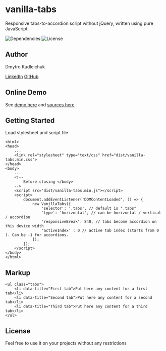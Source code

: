 # vanilla-tabs
Responsive tabs-to-accordion script without jQuery, written using pure JavaScript

<p>
<img src="https://img.shields.io/badge/dependencies-no-success.svg" alt="Dependencies" />
<img src="https://img.shields.io/badge/license-MIT-green.svg" alt="License" />
</p>

## Author

Dmytro Kudleichuk

<a href="https://www.linkedin.com/in/dmitriy-kudleichuk/">LinkedIn</a>
<a href="https://github.com/DKudleichuk">GitHub</a>

## Online Demo

See <a href="https://dkudleichuk.github.io/vanilla-tabs-js/example.html">demo here</a> and <a href="https://github.com/DKudleichuk/vanilla-tabs-js">sources here</a>

## Getting Started

Load stylesheet and script file

```
<html>
<head>
	...
	<link rel="stylesheet" type="text/css" href="dist/vanilla-tabs.min.css">
</head>
<body>
	...
	<!--
		Before closing </body>
	-->
	<script src="dist/vanilla-tabs.min.js"></script>
	<script>
		document.addEventListener('DOMContentLoaded', () => {
			new VanillaTabs({
				'selector': '.tabs', // default is ".tabs"
				'type': 'horizontal', // can be horizontal / vertical / accordion
				'responsiveBreak': 840, // tabs become accordion on this device width
				'activeIndex' : 0 // active tab index (starts from 0 ). Can be -1 for accordions.
			});
		});
	</script>
</body>
</html>
```

## Markup 

```
<ul class="tabs">
	<li data-title="First tab">Put here any content for a first tab</li>
	<li data-title="Second tab">Put here any content for a second tab</li>
	<li data-title="Third tab">Put here any content for a third tab</li>
</ul>
```

## License

Feel free to use it on your projects without any restrictions
